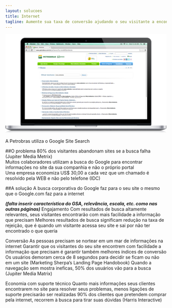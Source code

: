 ```yaml
---
layout: solucoes
title: Internet
tagline: Aumente sua taxa de conversão ajudando o seu visitante a encontrar exatamente o que ele procura
---
```


![Busca da Petrobras](/images/solucoes-internet-petrobras.png)

A Petrobras utiliza o Google Site Search

##O problema
80% dos visitantes abandonam sites se a busca falha (Jupiter Media Metrix)<br />
Muitos colaboradores utilizam a busca do Google para encontrar informações no site da sua companhia e não o próprio portal<br />
Uma empresa economiza US$ 30,00 a cada vez que um chamado é resolvido pela WEB e não pelo telefone (IDC)<br />

##A solução
A busca corporativa do Google faz para o seu site o mesmo que o Google.com faz para a internet

***(falta inserir característica do GSA, relevância, escala, etc. como nas outras páginas)***
Engajamento
Com resultados de busca altamente relevantes, seus visitantes encontrarão com mais facilidade a informação que precisam
Melhores resultados de busca significam redução na taxa de rejeição, que é quando um visitante acessa seu site e sai por não ter encontrado o que queria

Conversão
As pessoas precisam se nortear em um mar de informações na internet
Garantir que os visitantes do seu site encontrem com facilidade a informação que precisam é garantir também melhores índices de conversão
Os usuários demoram cerca de 8 segundos para decidir se ficam ou não em um site (Marketing Sherpa’s Landing Page Handobook)
Quando a navegação sem mostra ineficas, 50% dos usuários vão para a busca (Jupiter Media Matrix)

Economia com suporte técnico
Quanto mais informações seus clientes encontrarem no site para resolver seus problemas, menos ligações de suporte precisarão ser realizadas
90% dos clientes que pretendem comprar pela internet, recorrem à busca para tirar suas dúvidas (Harris Interactive)

<!--
*
Veja o case da Petrobras
Lorem ipsum dolor sit amet, consectetur adipisicing elit, sed do eiusmod tempor incididunt ut labore et dolore magna aliqua. Ut enim ad minim veniam, quis nostrud exercitation ullamco laboris nisi ut aliquip ex ea commodo consequat.

(link para a Petrobras na página de clientes que ainda será elaborada)
→ Veja a lista completa de vantagens na página do GSA
-->